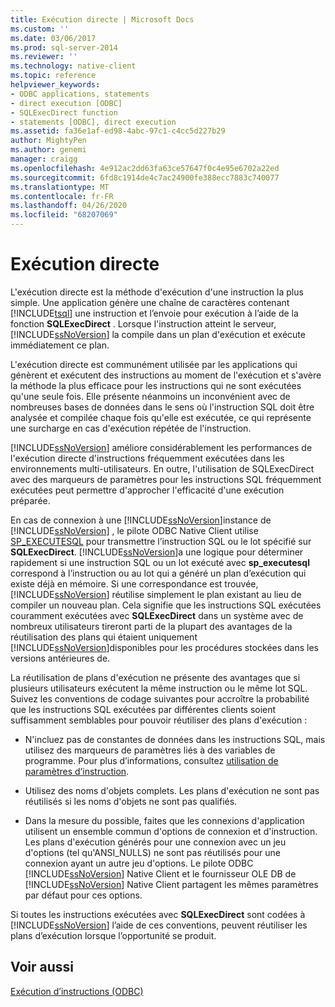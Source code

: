 ```yaml
---
title: Exécution directe | Microsoft Docs
ms.custom: ''
ms.date: 03/06/2017
ms.prod: sql-server-2014
ms.reviewer: ''
ms.technology: native-client
ms.topic: reference
helpviewer_keywords:
- ODBC applications, statements
- direct execution [ODBC]
- SQLExecDirect function
- statements [ODBC], direct execution
ms.assetid: fa36e1af-ed98-4abc-97c1-c4cc5d227b29
author: MightyPen
ms.author: genemi
manager: craigg
ms.openlocfilehash: 4e912ac2dd63fa63ce57647f0c4e95e6702a22ed
ms.sourcegitcommit: 6fd8c1914de4c7ac24900fe388ecc7883c740077
ms.translationtype: MT
ms.contentlocale: fr-FR
ms.lasthandoff: 04/26/2020
ms.locfileid: "68207069"
---
```

# <a name="direct-execution"></a>Exécution directe
  L'exécution directe est la méthode d'exécution d'une instruction la plus simple. Une application génère une chaîne de caractères contenant [!INCLUDE[tsql](../../../includes/tsql-md.md)] une instruction et l’envoie pour exécution à l’aide de la fonction **SQLExecDirect** . Lorsque l'instruction atteint le serveur, [!INCLUDE[ssNoVersion](../../../includes/ssnoversion-md.md)] la compile dans un plan d'exécution et exécute immédiatement ce plan.  
  
 L'exécution directe est communément utilisée par les applications qui génèrent et exécutent des instructions au moment de l'exécution et s'avère la méthode la plus efficace pour les instructions qui ne sont exécutées qu'une seule fois. Elle présente néanmoins un inconvénient avec de nombreuses bases de données dans le sens où l'instruction SQL doit être analysée et compilée chaque fois qu'elle est exécutée, ce qui représente une surcharge en cas d'exécution répétée de l'instruction.  
  
 [!INCLUDE[ssNoVersion](../../../includes/ssnoversion-md.md)] améliore considérablement les performances de l'exécution directe d'instructions fréquemment exécutées dans les environnements multi-utilisateurs. En outre, l'utilisation de SQLExecDirect avec des marqueurs de paramètres pour les instructions SQL fréquemment exécutées peut permettre d'approcher l'efficacité d'une exécution préparée.  
  
 En cas de connexion à une [!INCLUDE[ssNoVersion](../../../includes/ssnoversion-md.md)]instance de [!INCLUDE[ssNoVersion](../../../includes/ssnoversion-md.md)] , le pilote ODBC Native Client utilise [SP_EXECUTESQL](/sql/relational-databases/system-stored-procedures/sp-executesql-transact-sql) pour transmettre l’instruction SQL ou le lot spécifié sur **SQLExecDirect**. [!INCLUDE[ssNoVersion](../../../includes/ssnoversion-md.md)]a une logique pour déterminer rapidement si une instruction SQL ou un lot exécuté avec **sp_executesql** correspond à l’instruction ou au lot qui a généré un plan d’exécution qui existe déjà en mémoire. Si une correspondance est trouvée, [!INCLUDE[ssNoVersion](../../../includes/ssnoversion-md.md)] réutilise simplement le plan existant au lieu de compiler un nouveau plan. Cela signifie que les instructions SQL exécutées couramment exécutées avec **SQLExecDirect** dans un système avec de nombreux utilisateurs tireront parti de la plupart des avantages de la réutilisation des plans qui étaient uniquement [!INCLUDE[ssNoVersion](../../../includes/ssnoversion-md.md)]disponibles pour les procédures stockées dans les versions antérieures de.  
  
 La réutilisation de plans d'exécution ne présente des avantages que si plusieurs utilisateurs exécutent la même instruction ou le même lot SQL. Suivez les conventions de codage suivantes pour accroître la probabilité que les instructions SQL exécutées par différentes clients soient suffisamment semblables pour pouvoir réutiliser des plans d'exécution :  
  
-   N'incluez pas de constantes de données dans les instructions SQL, mais utilisez des marqueurs de paramètres liés à des variables de programme. Pour plus d’informations, consultez [utilisation de paramètres d’instruction](../using-statement-parameters.md).  
  
-   Utilisez des noms d'objets complets. Les plans d'exécution ne sont pas réutilisés si les noms d'objets ne sont pas qualifiés.  
  
-   Dans la mesure du possible, faites que les connexions d'application utilisent un ensemble commun d'options de connexion et d'instruction. Les plans d'exécution générés pour une connexion avec un jeu d'options (tel qu'ANSI_NULLS) ne sont pas réutilisés pour une connexion ayant un autre jeu d'options. Le pilote ODBC [!INCLUDE[ssNoVersion](../../../includes/ssnoversion-md.md)] Native Client et le fournisseur OLE DB de [!INCLUDE[ssNoVersion](../../../includes/ssnoversion-md.md)] Native Client partagent les mêmes paramètres par défaut pour ces options.  
  
 Si toutes les instructions exécutées avec **SQLExecDirect** sont codées à [!INCLUDE[ssNoVersion](../../../includes/ssnoversion-md.md)] l’aide de ces conventions, peuvent réutiliser les plans d’exécution lorsque l’opportunité se produit.  
  
## <a name="see-also"></a>Voir aussi  
 [Exécution d’instructions &#40;ODBC&#41;](executing-statements-odbc.md)  
  
  
